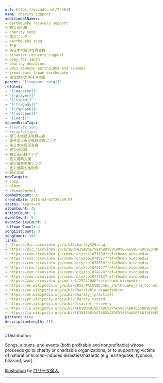 ```yaml
---
url: https://vocadb.net/T/4644
name: charity support
additionalNames: 
- earthquake recovery support
- 被災者応援
- charity song
- 震災ソング
- earthquake song
- 慈善
- 東日本大震災復興支援
- disaster recovery support
- pray for Japan
- charity donations
- 2011 Touhoku earthquake and tsunami
- great east Japan earthquake
- 東北地方太平洋沖地震
parent: "[[support-song]]"
related:
- "[[macaron]]"
- "[[prayer]]"
- "[[storm]]"
- "[[tragedy]]"
- "[[typhoon]]"
- "[[volcano]]"
- "[[war]]"
mappedNicoTags:
- #charity_song
- #prayforjapan
- 東日本大震災復興支援
- 東日本大震災復興支援ソング
- 東日本大震災支援
- 被災地応援
- 被災者応援ソング
- 震災復興支援
- 震災復興支援ソング
- 震災復興支援動画
- 震災支援
newTargets:
- song
- album
- releaseevent
commentCount: 4
createDate: 2016-03-04T20:49:57
status: Approved
albumCount: 45
artistCount: 1
eventCount: 5
eventSeriesCount: 2
followerCount: 4
songListCount: 0
songCount: 183
links: 
- https://dic.nicovideo.jp/a/%23charity%20song
- https://dic.nicovideo.jp/a/%E8%A2%AB%E7%81%BD%E8%80%85%E5%BF%9C%E6%8F%B4%E3%82%BD%E3%83%B3%E3%82%B0
- https://com.nicovideo.jp/community/co1073289?ref=thumb_nicopedia
- https://com.nicovideo.jp/community/co1074087?ref=thumb_nicopedia
- https://com.nicovideo.jp/community/co1078516?ref=thumb_nicopedia
- https://com.nicovideo.jp/community/co1075057?ref=thumb_nicopedia
- https://com.nicovideo.jp/community/co1074274?ref=thumb_nicopedia
- https://com.nicovideo.jp/community/co1077713?ref=thumb_nicopedia
- https://www.nicovideo.jp/mylist/25242080?ref=thumb_nicopedia
- https://en.wikipedia.org/wiki/2011_T%C5%8Dhoku_earthquake_and_tsunami
- https://en.wikipedia.org/wiki/Charitable_organization
- https://en.wikipedia.org/wiki/Charity_(practice)
- https://en.wikipedia.org/wiki/Charity_record
- https://en.wikipedia.org/wiki/Disaster_recovery
- https://ja.wikipedia.org/wiki/%E6%9D%B1%E5%8C%97%E5%9C%B0%E6%96%B9%E5%A4%AA%E5%B9%B3%E6%B4%8B%E6%B2%96%E5%9C%B0%E9%9C%87
- https://ja.wikipedia.org/wiki/%E3%83%81%E3%83%A3%E3%83%AA%E3%83%86%E3%82%A3%E3%83%BC%E3%82%BD%E3%83%B3%E3%82%B0
picture: true
descriptionLength: 318
---
```


#Distribution

Songs, albums, and events (both profitable and nonprofitable) whose proceeds go to charity or charitable organizations, or to supporting victims of natural or human-induced disasters/hazards (e.g. earthquake, typhoon, blizzard, war).

[Illustration](https://piapro.jp/t/1l7c) by [ロリータ魔人](https://piapro.jp/lolitamajin)

---


